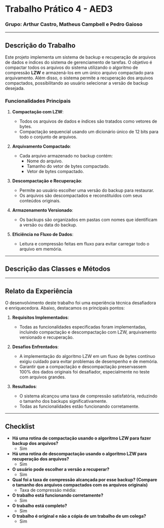 # **Trabalho Prático 4 - AED3**

### Grupo: Arthur Castro, Matheus Campbell e Pedro Gaioso

---

## **Descrição do Trabalho**
Este projeto implementa um sistema de backup e recuperação de arquivos de dados e índices do sistema de gerenciamento de tarefas. O objetivo é compactar todos os arquivos do sistema utilizando o algoritmo de compressão **LZW** e armazená-los em um único arquivo compactado para arquivamento. Além disso, o sistema permite a recuperação dos arquivos compactados, possibilitando ao usuário selecionar a versão de backup desejada.

### **Funcionalidades Principais**
1. **Compactação com LZW**:
   - Todos os arquivos de dados e índices são tratados como vetores de bytes.
   - Compactação sequencial usando um dicionário único de 12 bits para todo o conjunto de arquivos.

2. **Arquivamento Compactado**:
   - Cada arquivo armazenado no backup contém: 
     - Nome do arquivo.
     - Tamanho do vetor de bytes compactado.
     - Vetor de bytes compactado.

3. **Descompactação e Recuperação**:
   - Permite ao usuário escolher uma versão do backup para restaurar.
   - Os arquivos são descompactados e reconstituídos com seus conteúdos originais.

4. **Armazenamento Versionado**:
   - Os backups são organizados em pastas com nomes que identificam a versão ou data do backup.

5. **Eficiência no Fluxo de Dados**:
   - Leitura e compressão feitas em fluxo para evitar carregar todo o arquivo em memória.

---

## **Descrição das Classes e Métodos**



---

## **Relato da Experiência**
O desenvolvimento deste trabalho foi uma experiência técnica desafiadora e enriquecedora. Abaixo, destacamos os principais pontos:

1. **Requisitos Implementados**:
   - Todas as funcionalidades especificadas foram implementadas, incluindo compactação e descompactação com LZW, arquivamento versionado e recuperação.

2. **Desafios Enfrentados**:
   - A implementação do algoritmo LZW em um fluxo de bytes contínuo exigiu cuidado para evitar problemas de desempenho e de memória.
   - Garantir que a compactação e descompactação preservassem 100% dos dados originais foi desafiador, especialmente no teste com arquivos grandes.

3. **Resultados**:
   - O sistema alcançou uma taxa de compressão satisfatória, reduzindo o tamanho dos backups significativamente.
   - Todas as funcionalidades estão funcionando corretamente.

---

## **Checklist**
- **Há uma rotina de compactação usando o algoritmo LZW para fazer backup dos arquivos?**
  - Sim
- **Há uma rotina de descompactação usando o algoritmo LZW para recuperação dos arquivos?**
  - Sim
- **O usuário pode escolher a versão a recuperar?**
  - Sim
- **Qual foi a taxa de compressão alcançada por esse backup? (Compare o tamanho dos arquivos compactados com os arquivos originais)**
  - Taxa de compressão média:
- **O trabalho está funcionando corretamente?**
  - Sim
- **O trabalho está completo?**
  - Sim
- **O trabalho é original e não a cópia de um trabalho de um colega?**
  - Sim